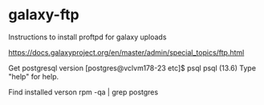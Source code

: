 # galaxy-ftp
Instructions to install proftpd for galaxy uploads

https://docs.galaxyproject.org/en/master/admin/special_topics/ftp.html

Get postgresql version
[postgres@vclvm178-23 etc]$ psql
psql (13.6)
Type "help" for help.

Find installed verson
rpm -qa | grep postgres

